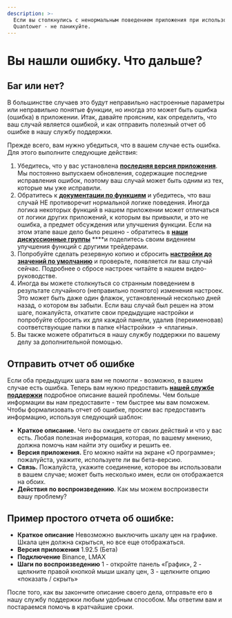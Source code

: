```yaml
---
description: >-
  Если вы столкнулись с ненормальным поведением приложения при использовании
  Quantower - не паникуйте.
---
```


# Вы нашли ошибку.  Что дальше?

## Баг или нет?

В большинстве случаев это будут неправильно настроенные параметры или неправильно понятые функции, но иногда это может быть ошибка \(ошибка\) в приложении. Итак, давайте проясним, как определить, что ваш случай является ошибкой, и как отправить полезный отчет об ошибке в нашу службу поддержки.

Прежде всего, вам нужно убедиться, что в вашем случае есть ошибка. Для этого выполните следующие действия:

1. Убедитесь, что у вас установлена ​​[**последняя версия приложения**](https://app.gitbook.com/@quantower/s/quantower-ru/~/drafts/-Mah1RxEVx-lLmWLKlj0/getting-started/application-updates). Мы постоянно выпускаем обновления, содержащие последние исправления ошибок, поэтому ваш случай может быть одним из тех, которые мы уже исправили.
2. Обратитесь к [**документации по функциям**](https://app.gitbook.com/@quantower/s/quantower-ru/~/drafts/-Mah1RxEVx-lLmWLKlj0/general-settings) и убедитесь, что ваш случай НЕ противоречит нормальной логике поведения. Иногда логика некоторых функций в нашем приложении может отличаться от логики других приложений, к которым вы привыкли, и это не ошибка, а предмет обсуждения или улучшения функции. Если на этом этапе ваше дело было решено - обратитесь в [**наши дискуссионные группы**](https://discord.com/channels/717753243072987208/807228006631604274) ****и поделитесь своим видением улучшения функций с другими трейдерами.
3. Попробуйте сделать резервную копию и сбросить [**настройки до значений по умолчанию**](https://app.gitbook.com/@quantower/s/quantower-ru/~/drafts/-Mah1RxEVx-lLmWLKlj0/general-settings/set-as-default) и проверьте, появляется ли ваш случай сейчас. Подробнее о сбросе настроек читайте в нашем видео-руководстве. 
4. Иногда вы можете столкнуться со странным поведением в результате случайного \(неправильно понятого\) изменения настроек. Это может быть даже один флажок, установленный несколько дней назад, о котором вы забыли. Если ваш случай был решен на этом шаге, пожалуйста, откатите свои предыдущие настройки и попробуйте сбросить их для каждой панели, удалив \(переименовав\) соответствующие папки в папке «Настройки» -&gt; «плагины». 
5. Вы также можете обратиться в нашу службу поддержки по вашему делу за дополнительной помощью.

## Отправить отчет об ошибке

Если оба предыдущих шага вам не помогли - возможно, в вашем случае есть ошибка. Теперь вам нужно предоставить [**нашей службе поддержки**](https://www.quantower.com/contact-us) подробное описание вашей проблемы. Чем больше информации вы нам предоставите - тем быстрее мы вам поможем. Чтобы формализовать отчет об ошибке, просим вас предоставить информацию, используя следующий шаблон:

* **Краткое описание.** Чего вы ожидаете от своих действий и что у вас есть. Любая полезная информация, которая, по вашему мнению, должна помочь нам найти эту ошибку и решить ее.
* **Версия приложения.** Его можно найти на экране «О программе»; пожалуйста, укажите, используете ли вы бета-версию.
* **Связь.** Пожалуйста, укажите соединение, которое вы использовали в вашем случае; может быть несколько имен, если он отображается на обоих.
* **Действия по воспроизведению**. Как мы можем воспроизвести вашу проблему?

## Пример простого отчета об ошибке:

* **Краткое описание** Невозможно выключить шкалу цен на графике. Шкала цен должна скрыться, но все еще отображаться.
* **Версия приложения** 1.92.5 \(Бета\)
* **Подключение** Binance, LMAX
* **Шаги по воспроизведению** 1 - откройте панель «График», 2 - щелкните правой кнопкой мыши шкалу цен, 3 - щелкните опцию «показать / скрыть»

После того, как вы закончите описание своего дела, отправьте его в нашу службу поддержки любым удобным способом. Мы ответим вам и постараемся помочь в кратчайшие сроки.

